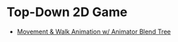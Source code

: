 # Top-Down 2D Game 

- [Movement & Walk Animation w/ Animator Blend Tree](https://www.youtube.com/watch?v=whzomFgjT50)